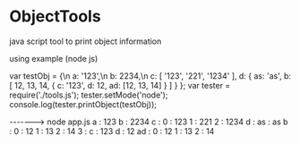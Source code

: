 
ObjectTools
===========

java script tool to print object information

using example (node js)

var testObj = {\n
    a: '123',\n
    b: 2234,\n
    c: [
        '123',
        '221',
        '1234'
    ],
    d: {
        as: 'as',
        b: [
            12,
            13,
            14,
            {
                c: '123',
                d: 12,
                ad: [12, 13, 14]
            }
        ]
    }
};
var tester = require('./tools.js');
tester.setMode('node');
console.log(tester.printObject(testObj));


------->
node app.js
  a : 123
  b : 2234
  c :
    0 : 123
    1 : 221
    2 : 1234
    d :
      as : as
      b :
        0 : 12
        1 : 13
        2 : 14
        3 :
          c : 123
          d : 12
          ad :
            0 : 12
            1 : 13
            2 : 14
